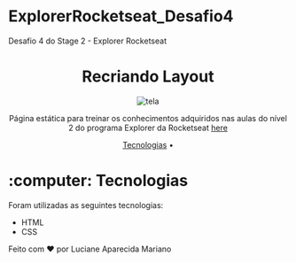 # ExplorerRocketseat_Desafio4
Desafio 4 do Stage 2 - Explorer Rocketseat

<h1 align="center">Recriando Layout</h1>

<p align="center">
 <img src="https://user-images.githubusercontent.com/92582446/166221236-5e932bc3-1803-4da7-b0b6-aa7083d2a40f.jpg" alt="tela"/>
</p>


<p align="center">Página estática para treinar os conhecimentos adquiridos nas aulas do nível 2 do programa Explorer da Rocketseat <a href="https://github.com/lucianeaparecidamariano/ExplorerRocketseat_Desafio2">here</a></p>

<p align="center">
 <a href="#technologies">Tecnologias</a> •
</p>

<h1 id="technologies">:computer: Tecnologias</h1>

<p>Foram utilizadas as seguintes tecnologias:</p>

- HTML
- CSS



Feito com :heart: por Luciane Aparecida Mariano
